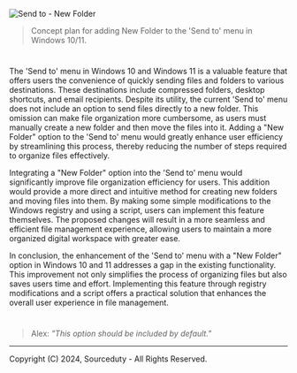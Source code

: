 ![Send to - New Folder](https://github.com/sourceduty/Send_to_New_Folder/assets/123030236/bac845c0-0587-4eae-9618-9bb62ea25bed)

> Concept plan for adding New Folder to the 'Send to' menu in Windows 10/11.

#

The 'Send to' menu in Windows 10 and Windows 11 is a valuable feature that offers users the convenience of quickly sending files and folders to various destinations. These destinations include compressed folders, desktop shortcuts, and email recipients. Despite its utility, the current 'Send to' menu does not include an option to send files directly to a new folder. This omission can make file organization more cumbersome, as users must manually create a new folder and then move the files into it. Adding a "New Folder" option to the 'Send to' menu would greatly enhance user efficiency by streamlining this process, thereby reducing the number of steps required to organize files effectively.

Integrating a "New Folder" option into the 'Send to' menu would significantly improve file organization efficiency for users. This addition would provide a more direct and intuitive method for creating new folders and moving files into them. By making some simple modifications to the Windows registry and using a script, users can implement this feature themselves. The proposed changes will result in a more seamless and efficient file management experience, allowing users to maintain a more organized digital workspace with greater ease.

In conclusion, the enhancement of the 'Send to' menu with a "New Folder" option in Windows 10 and 11 addresses a gap in the existing functionality. This improvement not only simplifies the process of organizing files but also saves users time and effort. Implementing this feature through registry modifications and a script offers a practical solution that enhances the overall user experience in file management.

#

> Alex: *"This option should be included by default."*

***
Copyright (C) 2024, Sourceduty - All Rights Reserved.
